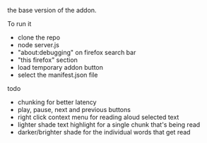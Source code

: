 the base version of the addon. 

To run it
- clone the repo
- node server.js
- "about:debugging" on firefox search bar
- "this firefox" section
- load temporary addon button
- select the manifest.json file

todo
- chunking for better latency
- play, pause, next and previous buttons
- right click context menu for reading aloud selected text
- lighter shade text highlight for a single chunk that's being read
- darker/brighter shade for the individual words that get read
